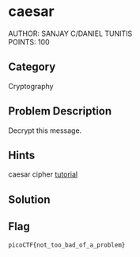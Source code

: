 <h1>caesar</h1>
AUTHOR: SANJAY C/DANIEL TUNITIS<br>
POINTS: 100

<h2>Category</h2>
Cryptography

<h2>Problem Description</h2>
Decrypt this message.

<h2>Hints</h2>
caesar cipher <a href="https://privacycanada.net/classical-encryption/caesar-cipher/">tutorial</a>

<h2>Solution</h2>

<h2>Flag</h2>
<code>picoCTF{not_too_bad_of_a_problem}</code>

